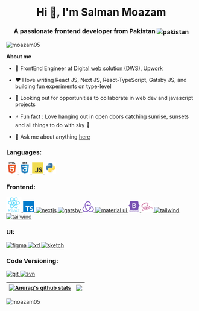 

<h1 align="center">Hi 👋, I'm  Salman Moazam</h1>
<h3 align="center">A passionate frontend developer from Pakistan <img src="https://emojipedia-us.s3.dualstack.us-west-1.amazonaws.com/thumbs/160/whatsapp/326/flag-pakistan_1f1f5-1f1f0.png" align="center" alt="pakistan" width="25" height="25"/> </h3>

<p align="left"> <img src="https://komarev.com/ghpvc/?username=moazam05&label=Profile%20views&color=0e75b6&style=flat" alt="moazam05" /> </p>


**About me**

- 💼 FrontEnd Engineer at [Digital web solution (DWS)](https://www.linkedin.com/in/moazam05/), [Upwork](https://www.upwork.com/freelancers/~0112c4272ea2911180/) 

- ❤️ I love writing React JS, Next JS, React-TypeScript, Gatsby JS, and building fun experiments on type-level
- 👯 Looking out for opportunities to collaborate in web dev and javascript projects  
- ⚡ Fun fact : Love hanging out in open doors catching sunrise, sunsets and all things to do with sky 🌆  
- 💬 Ask me about anything [here](mailto:salmanmoazam08@gmail.com)

### Languages:

<p align="left"> 
<a href="https://www.w3.org/html/" target="_blank" rel="noreferrer"> <img src="https://raw.githubusercontent.com/devicons/devicon/master/icons/html5/html5-original-wordmark.svg" alt="html5" width="30" height="30"/> </a>
<a href="https://www.w3schools.com/css/" target="_blank" rel="noreferrer"> <img src="https://raw.githubusercontent.com/devicons/devicon/master/icons/css3/css3-original-wordmark.svg" alt="css3" width="30" height="30"/> </a>
<a href="https://developer.mozilla.org/en-US/docs/Web/JavaScript" target="_blank" rel="noreferrer"> <img src="https://raw.githubusercontent.com/devicons/devicon/master/icons/javascript/javascript-original.svg" alt="javascript" width="30" height="30"/> </a>
<a href="https://www.python.org" target="_blank" rel="noreferrer"> <img src="https://raw.githubusercontent.com/devicons/devicon/master/icons/python/python-original.svg" alt="python" width="30" height="30"/> </a>
</p>

### Frontend:

<p align="left"> 
<a href="https://reactjs.org/" target="_blank" rel="noreferrer"> <img src="https://raw.githubusercontent.com/devicons/devicon/master/icons/react/react-original-wordmark.svg" alt="react" width="40" height="40"/> </a>
<a href="https://reactjs.org/" target="_blank" rel="noreferrer"> <imgsrc="https://raw.githubusercontent.com/devicons/devicon/master/icons/react/react-original-wordmark.svg" alt="react" width="30" height="30"/> </a>
<a href="https://www.typescriptlang.org/" target="_blank" rel="noreferrer"> <img src="https://raw.githubusercontent.com/devicons/devicon/master/icons/typescript/typescript-original.svg" alt="typescript" width="30" height="30"/> </a>
<a href="https://nextjs.org/" target="_blank" rel="noreferrer"> <img src="https://cdn.worldvectorlogo.com/logos/nextjs-2.svg" alt="nextjs" width="30" height="30"/> </a>
<a href="https://www.gatsbyjs.com/" target="_blank" rel="noreferrer"> <img src="https://www.vectorlogo.zone/logos/gatsbyjs/gatsbyjs-icon.svg" alt="gatsby" width="30" height="30"/> </a>
<a href="https://redux.js.org" target="_blank" rel="noreferrer"> <img src="https://raw.githubusercontent.com/devicons/devicon/master/icons/redux/redux-original.svg" alt="redux" width="30" height="30"/> </a> 
<a href="https://mui.com/" target="_blank" rel="noreferrer"> <img src="https://mui.com/static/logo.png" alt="material ui" width="30" height="30"/> </a> 
<a href="https://getbootstrap.com" target="_blank" rel="noreferrer"> <img src="https://raw.githubusercontent.com/devicons/devicon/master/icons/bootstrap/bootstrap-plain-wordmark.svg" alt="bootstrap" width="30" height="30"/> </a>
<a href="https://sass-lang.com" target="_blank" rel="noreferrer"> <img src="https://raw.githubusercontent.com/devicons/devicon/master/icons/sass/sass-original.svg" alt="sass" width="30" height="30"/> </a>
<a href="https://tailwindcss.com/" target="_blank" rel="noreferrer"> <img src="https://www.vectorlogo.zone/logos/tailwindcss/tailwindcss-icon.svg" alt="tailwind" width="30" height="30"/> </a> 
<a href="https://styled-components.com/" target="_blank" rel="noreferrer"> <img src="https://cdn.worldvectorlogo.com/logos/styled-components-1.svg" alt="tailwind" width="30" height="30"/> </a> 
</p>

### UI:

<p align="left"> 
<a href="https://www.figma.com/" target="_blank" rel="noreferrer"> <img src="https://www.vectorlogo.zone/logos/figma/figma-icon.svg" alt="figma" width="50" height="30"/> </a>
<a href="https://www.adobe.com/products/xd.html" target="_blank" rel="noreferrer"> <img src="https://cdn.worldvectorlogo.com/logos/adobe-xd.svg" alt="xd" width="30" height="30"/> </a>
<a href="https://www.sketch.com/" target="_blank" rel="noreferrer"> <img src="https://www.vectorlogo.zone/logos/sketchapp/sketchapp-icon.svg" alt="sketch" width="30" height="30"/> </a> 
</p>


### Code Versioning:
 
<a href="https://git-scm.com/" target="_blank" rel="noreferrer"> <img src="https://www.vectorlogo.zone/logos/git-scm/git-scm-icon.svg" alt="git" width="30" height="30"/> </a>
<a href="https://tortoisesvn.net/" target="_blank" rel="noreferrer"> <img src="https://download.logo.wine/logo/Apache_Subversion/Apache_Subversion-Logo.wine.png" alt="svn" width="35" height="35"/> </a>
  

| <a href="https://github.com/moazam05/github-readme-stats"><img align="center" src="https://github-readme-stats.vercel.app/api?username=moazam05&show_icons=true&include_all_commits=true&theme=buefy&hide_border=true" alt="Anurag's github stats" /></a> | <a href="https://github.com/moazam05/github-readme-stats"><img align="center" src="https://github-readme-stats.vercel.app/api/top-langs/?username=moazam05&layout=compact&theme=buefy&hide_border=true" /></a> |
| ------------- | ------------- |

<p><img align="center" src="https://github-readme-streak-stats.herokuapp.com/?user=moazam05&" alt="moazam05" /></p>


